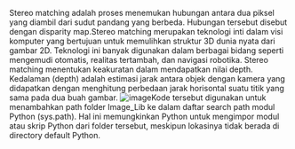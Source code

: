 Stereo matching adalah proses menemukan hubungan antara dua piksel yang diambil dari sudut pandang yang berbeda. Hubungan tersebut disebut dengan disparity map.Stereo matching merupakan teknologi inti dalam visi komputer yang bertujuan untuk memulihkan struktur 3D dunia nyata dari gambar 2D. Teknologi ini banyak digunakan dalam berbagai bidang seperti mengemudi otomatis, realitas tertambah, dan navigasi robotika. Stereo matching menentukan keakuratan dalam mendapatkan nilai depth. Kedalaman (depth) adalah estimasi jarak antara objek dengan kamera yang didapatkan dengan menghitung perbedaan jarak horisontal suatu titik yang sama pada dua buah gambar.
![image](https://github.com/user-attachments/assets/77b19d1a-ad84-494a-8f0a-f81a25196dc5)Kode tersebut digunakan untuk menambahkan path folder Image_Lib ke dalam daftar search path modul Python (sys.path). Hal ini memungkinkan Python untuk mengimpor modul atau skrip Python dari folder tersebut, meskipun lokasinya tidak berada di directory default Python.

